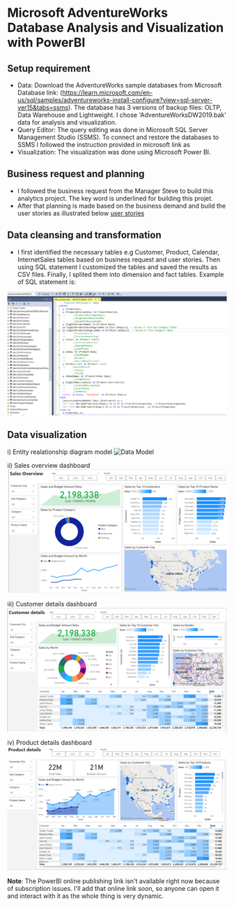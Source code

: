 # Microsoft AdventureWorks Database Analysis and Visualization with PowerBI
## Setup requirement
- Data: Download the AdventureWorks sample databases from Microsoft Database link: (https://learn.microsoft.com/en-us/sql/samples/adventureworks-install-configure?view=sql-server-ver15&tabs=ssms). The database has 3 versions of backup files: OLTP, Data Warehouse and Lightweight. I chose 'AdventureWorksDW2019.bak' data for analysis and visualization.
- Query Editor: The query editing was done in Microsoft SQL Server Management Studio (SSMS). To connect and restore the databases to SSMS I followed the instruction provided in microsoft link as
- Visualization: The visualization was done using Microsoft Power BI.

## Business request and planning
- I followed the business request from the Manager Steve to build this analytics project. The key word is underlined for building this projet.
- After that planning is made based on the business demand and build the user stories as illustrated below
[user stories](https://github.com/rabbilbhuiyan/data-analyst-project-with-SQL-powerBI/blob/master/Business%20Request%20%26%20Planning/Business%20Demand%20Overview%20%26%20User%20Stories.pdf)

## Data cleansing and transformation 
- I first identified the necessary tables e.g Customer, Product, Calendar, InternetSales tables based on business request and user stories. Then using SQL statement I customized the tables and saved the results as CSV files. Finally, I splited them into dimension and fact tables. Example of SQL statement is:

![Product SQL](https://github.com/rabbilbhuiyan/data-analyst-project-with-SQL-powerBI/blob/master/Images/DIM_product.png)

## Data visualization
i) Entity realationship diagram model
![Data Model](https://github.com/rabbilbhuiyan/data-analyst-project-with-SQL-powerBI/blob/master/Images/Model%20Relations..png)

ii) Sales overview dashboard
![Sales overview](https://github.com/rabbilbhuiyan/data-analyst-project-with-SQL-powerBI/blob/master/Images/Sales%20Overview.png)

iii) Customer details dashboard
![Customer details](https://github.com/rabbilbhuiyan/data-analyst-project-with-SQL-powerBI/blob/master/Images/Customer%20Details.png)

iv) Product details dashboard
![Product details](https://github.com/rabbilbhuiyan/data-analyst-project-with-SQL-powerBI/blob/master/Images/Product%20Details.png)

**Note**: The PowerBI online publishing link isn't available right now because of subscription issues. I'll add that online link soon, so anyone can open it and interact with it as the whole thing is very dynamic.
